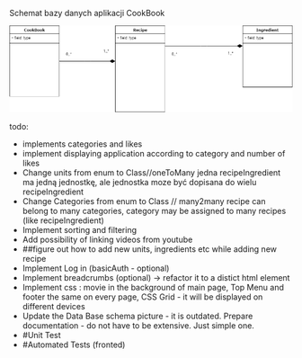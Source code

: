 Schemat bazy danych aplikacji CookBook


![Database Schema](./cookbook.png?raw=true "Title")

todo:
- implements categories and likes
- implement displaying application according to category and number of likes
- Change units from enum to Class//oneToMany jedna recipeIngredient ma jedną jednostkę, ale jednostka moze być dopisana do wielu recipeIngredient
- Change Categories from enum to Class // many2many recipe can belong to many categories, category may be assigned to many recipes (like recipeIngredient) 
- Implement sorting and filtering
- Add possibility of linking videos from youtube
- ##figure out how to add new units, ingredients etc while adding new recipe
- Implement Log in (basicAuth - optional)
- Implement breadcrumbs (optional) -> refactor it to a distict html element 
- Implement css : movie in the background of main page, Top Menu and footer the same on every page, CSS Grid - it will be displayed on different devices 
- Update the Data Base schema picture - it is outdated. Prepare documentation - do not have to be extensive. Just simple one.
- #Unit Test
- #Automated Tests (fronted)